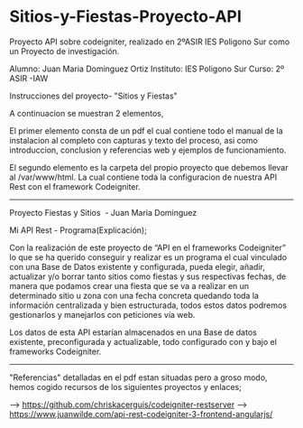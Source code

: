 # Sitios-y-Fiestas-Proyecto-API
Proyecto API sobre codeigniter, realizado en 2ºASIR IES Poligono Sur como un Proyecto de investigación.

Alumno: Juan Maria Dominguez Ortiz
Instituto: IES Poligono Sur
Curso: 2º ASIR -IAW

Instrucciones del proyecto- "Sitios y Fiestas"

A continuacion se muestran 2 elementos,

El primer elemento consta de un pdf el cual contiene todo el manual de la instalacion al completo con capturas y texto del proceso, asi como introduccion, conclusion y referencias web y ejemplos de funcionamiento.

El segundo elemento es la carpeta del propio proyecto que debemos llevar al /var/www/html. La cual contiene toda la configuracion de nuestra API Rest con el framework Codeigniter.



-------------------------------------------
Proyecto Fiestas y Sitios ​ - Juan Maria Dominguez

Mi API Rest - Programa(Explicación);

Con la realización de este proyecto de “API en el frameworks Codeigniter” lo que se ha
querido conseguir y realizar es un programa el cual vinculado con una Base de Datos
existente y configurada, pueda elegir, añadir, actualizar y/o borrar tanto sitios como fiestas y
sus respectivas fechas, de manera que podamos crear una fiesta que se va a realizar en un
determinado sitio u zona con una fecha concreta quedando toda la información centralizada
y bien estructurada, todos estos datos podremos gestionarlos y manejarlos con peticiones
vía web.

Los datos de esta API estarían almacenados en una Base de datos existente,
preconfigurada y actualizable, todo configurado con y bajo el frameworks Codeigniter.

---------------------------------------------
"Referencias" detalladas en el pdf estan situadas pero a groso modo,
hemos cogido recursos de los siguientes proyectos y enlaces;

--> https://github.com/chriskacerguis/codeigniter-restserver
--> https://www.juanwilde.com/api-rest-codeigniter-3-frontend-angularjs/

